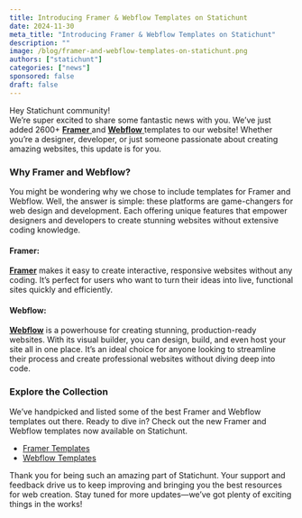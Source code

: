 ```yaml
---
title: Introducing Framer & Webflow Templates on Statichunt
date: 2024-11-30
meta_title: "Introducing Framer & Webflow Templates on Statichunt"
description: ""
image: /blog/framer-and-webflow-templates-on-statichunt.png
authors: ["statichunt"]
categories: ["news"]
sponsored: false
draft: false
---
```

Hey Statichunt community!  <br/>
We’re super excited to share some fantastic news with you. We’ve just added 2600+ <a href="https://statichunt.com/framer-templates" target="_blank"> **Framer** </a>  and <a href="https://statichunt.com/webflow-templates" target="_blank"> **Webflow** </a> templates to our website! Whether you’re a designer, developer, or just someone passionate about creating amazing websites, this update is for you.

### Why Framer and Webflow?

You might be wondering why we chose to include templates for Framer and Webflow. Well, the answer is simple: these platforms are game-changers for web design and development. Each offering unique features that empower designers and developers to create stunning websites without extensive coding knowledge.

#### **Framer**:
<a href="https://www.framer.com/" target="_blank">**Framer**</a> makes it easy to create interactive, responsive websites without any coding. It’s perfect for users who want to turn their ideas into live, functional sites quickly and efficiently.


#### **Webflow**:
<a href="https://webflow.com/" target="_blank">**Webflow**</a> is a powerhouse for creating stunning, production-ready websites. With its visual builder, you can design, build, and even host your site all in one place. It’s an ideal choice for anyone looking to streamline their process and create professional websites without diving deep into code.


### Explore the Collection

We’ve handpicked and listed some of the best Framer and Webflow templates out there. Ready to dive in? Check out the new Framer and Webflow templates now available on Statichunt. 

- <a href="https://statichunt.com/framer-templates" target="_blank"> Framer Templates </a>
- <a href="https://statichunt.com/webflow-templates" target="_blank"> Webflow Templates </a>

Thank you for being such an amazing part of Statichunt. Your support and feedback drive us to keep improving and bringing you the best resources for web creation. 
Stay tuned for more updates—we’ve got plenty of exciting things in the works!



